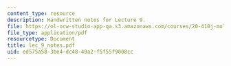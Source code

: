```yaml
---
content_type: resource
description: Handwritten notes for Lecture 9.
file: https://ol-ocw-studio-app-qa.s3.amazonaws.com/courses/20-410j-molecular-cellular-and-tissue-biomechanics-be-410j-spring-2003/ed575a583be4dc4849a2f5f55f9008cc_lec_9_notes.pdf
file_type: application/pdf
resourcetype: Document
title: lec_9_notes.pdf
uid: ed575a58-3be4-dc48-49a2-f5f55f9008cc
---
```


